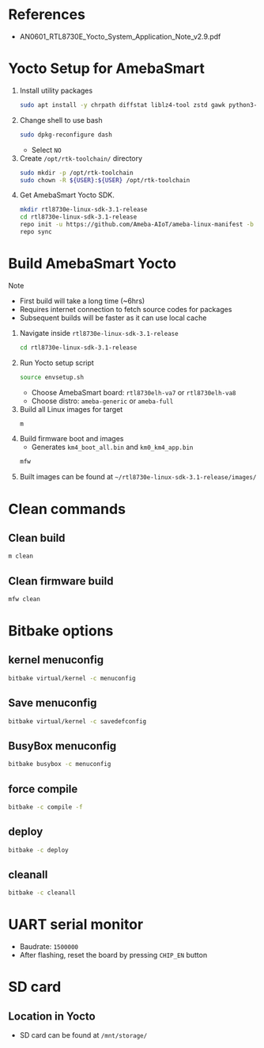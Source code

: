 # References
- AN0601_RTL8730E_Yocto_System_Application_Note_v2.9.pdf
# Yocto Setup for AmebaSmart
1. Install utility packages
	```bash
	sudo apt install -y chrpath diffstat liblz4-tool zstd gawk python3-pycryptodome repo
	```
2. Change shell to use bash
	```bash
	sudo dpkg-reconfigure dash
	```
	- Select `NO`
3. Create `/opt/rtk-toolchain/` directory
	```bash
	sudo mkdir -p /opt/rtk-toolchain
	sudo chown -R ${USER}:${USER} /opt/rtk-toolchain
	```
4. Get AmebaSmart Yocto SDK.
	```bash
	mkdir rtl8730e-linux-sdk-3.1-release
	cd rtl8730e-linux-sdk-3.1-release
	repo init -u https://github.com/Ameba-AIoT/ameba-linux-manifest -b ameba-3.1 -m ameba-3.1_r2.xml
	repo sync
	```

# Build AmebaSmart Yocto
> [!NOTE] 
> - First build will take a long time (~6hrs)
> - Requires internet connection to fetch source codes for packages
> - Subsequent builds will be faster as it can use local cache

1. Navigate inside `rtl8730e-linux-sdk-3.1-release`
	```bash
	cd rtl8730e-linux-sdk-3.1-release
	```
2. Run Yocto setup script
	```bash
	source envsetup.sh
	```
	- Choose AmebaSmart board: `rtl8730elh-va7` or `rtl8730elh-va8`
	- Choose distro: `ameba-generic` or `ameba-full`
3. Build all Linux images for target
	```bash
	m
	```
4. Build firmware boot and images
	- Generates `km4_boot_all.bin` and `km0_km4_app.bin`
	```bash
	mfw
	```
5. Built images can be found at `~/rtl8730e-linux-sdk-3.1-release/images/`
# Clean commands
## Clean build
```bash
m clean
```
## Clean firmware build
```bash
mfw clean
```

# Bitbake options
## kernel menuconfig
```bash
bitbake virtual/kernel -c menuconfig
```
## Save menuconfig
```bash
bitbake virtual/kernel -c savedefconfig
```
## BusyBox menuconfig
```bash
bitbake busybox -c menuconfig
```
## force compile
```bash
bitbake -c compile -f
```
## deploy
```bash
bitbake -c deploy
```
## cleanall
```bash
bitbake -c cleanall
```

# UART serial monitor
- Baudrate: `1500000`
- After flashing, reset the board by pressing `CHIP_EN` button

# SD card
## Location in Yocto
- SD card can be found at `/mnt/storage/`
